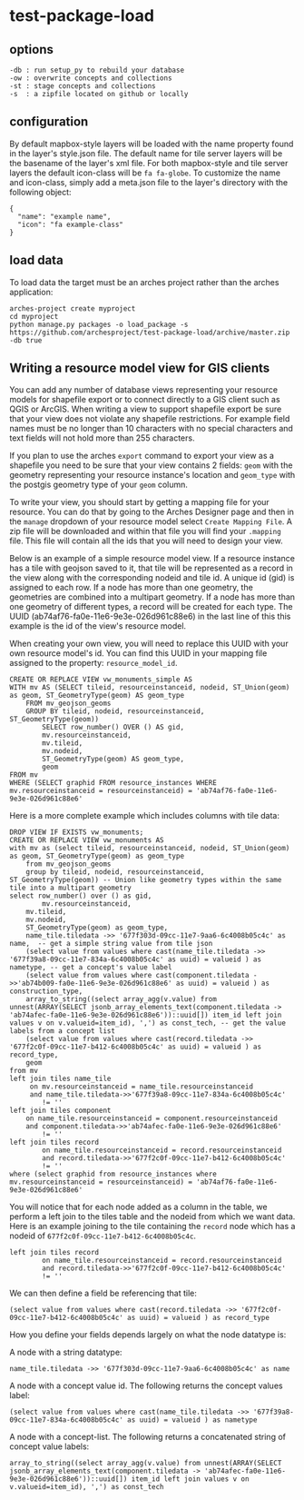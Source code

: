 # test-package-load

## options
```
-db : run setup_py to rebuild your database
-ow : overwrite concepts and collections 
-st : stage concepts and collections
-s  : a zipfile located on github or locally
```
## configuration
By default mapbox-style layers will be loaded with the name property found in the layer's style.json file. The default name for tile server layers will be the basename of the layer's xml file. For both mapbox-style and tile server layers the default icon-class will be `fa fa-globe`. To customize the name and icon-class, simply add a meta.json file to the layer's directory with the following object:

```
{
  "name": "example name",
  "icon": "fa example-class"
}
```

## load data
To load data the target must be an arches project rather than the arches application:

```
arches-project create myproject
cd myproject
python manage.py packages -o load_package -s https://github.com/archesproject/test-package-load/archive/master.zip -db true
```


## Writing a resource model view for GIS clients

You can add any number of database views representing your resource models for shapefile export or to connect directly to a GIS client such as QGIS or ArcGIS. When writing a view to support shapefile export be sure that your view does not violate any shapefile restrictions. For example field names must be no longer than 10 characters with no special characters and text fields will not hold more than 255 characters.

If you plan to use the arches `export` command to export your view as a shapefile you need to be sure that your view contains 2 fields: `geom` with the geometry representing your resource instance's location and `geom_type` with the postgis geometry type of your `geom` column. 

To write your view, you should start by getting a mapping file for your resource. You can do that by going to the Arches Designer page and then in the `manage` dropdown of your resource model select `Create Mapping File`. A zip file will be downloaded and within that file you will find your `.mapping` file. This file will contain all the ids that you will need to design your view.

Below is an example of a simple resource model view. If a resource instance has a tile with geojson saved to it, that tile will be represented as a record in the view along with the corresponding nodeid and tile id. A unique id (gid) is assigned to each row. If a node has more than one geometry, the geometries are combined into a multipart geometry. If a node has more than one geometry of different types, a record will be created for each type. The UUID (ab74af76-fa0e-11e6-9e3e-026d961c88e6) in the last line of this this example is the id of the view's resource model.

When creating your own view, you will need to replace this UUID with your own resource model's id. You can find this UUID in your mapping file assigned to the property: `resource_model_id`.

```
CREATE OR REPLACE VIEW vw_monuments_simple AS
WITH mv AS (SELECT tileid, resourceinstanceid, nodeid, ST_Union(geom) as geom, ST_GeometryType(geom) AS geom_type
	FROM mv_geojson_geoms
	GROUP BY tileid, nodeid, resourceinstanceid, ST_GeometryType(geom))
        SELECT row_number() OVER () AS gid,
        mv.resourceinstanceid,
		mv.tileid,
		mv.nodeid,
		ST_GeometryType(geom) AS geom_type,
		geom
FROM mv
WHERE (SELECT graphid FROM resource_instances WHERE mv.resourceinstanceid = resourceinstanceid) = 'ab74af76-fa0e-11e6-9e3e-026d961c88e6'
```

Here is a more complete example which includes columns with tile data:

```
DROP VIEW IF EXISTS vw_monuments;
CREATE OR REPLACE VIEW vw_monuments AS
with mv as (select tileid, resourceinstanceid, nodeid, ST_Union(geom) as geom, ST_GeometryType(geom) as geom_type
	from mv_geojson_geoms
	group by tileid, nodeid, resourceinstanceid, ST_GeometryType(geom)) -- Union like geometry types within the same tile into a multipart geometry
select row_number() over () as gid,
        mv.resourceinstanceid,
	mv.tileid,
	mv.nodeid,
	ST_GeometryType(geom) as geom_type,
	name_tile.tiledata ->> '677f303d-09cc-11e7-9aa6-6c4008b05c4c' as name,  -- get a simple string value from tile json
	(select value from values where cast(name_tile.tiledata ->> '677f39a8-09cc-11e7-834a-6c4008b05c4c' as uuid) = valueid ) as nametype, -- get a concept's value label
	(select value from values where cast(component.tiledata ->>'ab74b009-fa0e-11e6-9e3e-026d961c88e6' as uuid) = valueid ) as construction_type,
	array_to_string((select array_agg(v.value) from unnest(ARRAY(SELECT jsonb_array_elements_text(component.tiledata -> 'ab74afec-fa0e-11e6-9e3e-026d961c88e6'))::uuid[]) item_id left join values v on v.valueid=item_id), ',') as const_tech, -- get the value labels from a concept list
	(select value from values where cast(record.tiledata ->> '677f2c0f-09cc-11e7-b412-6c4008b05c4c' as uuid) = valueid ) as record_type,
	geom
from mv
left join tiles name_tile
	 on mv.resourceinstanceid = name_tile.resourceinstanceid
	 and name_tile.tiledata->>'677f39a8-09cc-11e7-834a-6c4008b05c4c'
		!= ''
left join tiles component
	on name_tile.resourceinstanceid = component.resourceinstanceid
	and component.tiledata->>'ab74afec-fa0e-11e6-9e3e-026d961c88e6'
		!= ''
left join tiles record
        on name_tile.resourceinstanceid = record.resourceinstanceid
        and record.tiledata->>'677f2c0f-09cc-11e7-b412-6c4008b05c4c'
		!= ''
where (select graphid from resource_instances where mv.resourceinstanceid = resourceinstanceid) = 'ab74af76-fa0e-11e6-9e3e-026d961c88e6'

```

You will notice that for each node added as a column in the table, we perform a left join to the tiles table and the nodeid from which we want data. Here is an example joining to the tile containing the `record` node which has a nodeid of `677f2c0f-09cc-11e7-b412-6c4008b05c4c`.

```
left join tiles record
        on name_tile.resourceinstanceid = record.resourceinstanceid
        and record.tiledata->>'677f2c0f-09cc-11e7-b412-6c4008b05c4c'
		!= ''
```

We can then define a field be referencing that tile:

```
(select value from values where cast(record.tiledata ->> '677f2c0f-09cc-11e7-b412-6c4008b05c4c' as uuid) = valueid ) as record_type
```

How you define your fields depends largely on what the node datatype is:

A node with a string datatype:
```
name_tile.tiledata ->> '677f303d-09cc-11e7-9aa6-6c4008b05c4c' as name
```

A node with a concept value id. The following returns the concept values label:
```
(select value from values where cast(name_tile.tiledata ->> '677f39a8-09cc-11e7-834a-6c4008b05c4c' as uuid) = valueid ) as nametype
```

A node with a concept-list. The following returns a concatenated string of concept value labels:
```
array_to_string((select array_agg(v.value) from unnest(ARRAY(SELECT jsonb_array_elements_text(component.tiledata -> 'ab74afec-fa0e-11e6-9e3e-026d961c88e6'))::uuid[]) item_id left join values v on v.valueid=item_id), ',') as const_tech
```
